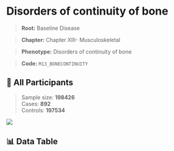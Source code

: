 # Disorders of continuity of bone

> **Root:** Baseline Disease  

> **Chapter:** Chapter XIII- Musculoskeletal  

> **Phenotype:** Disorders of continuity of bone  

> **Code:** `M13_BONECONTINUITY`

## 🧪 All Participants  
> Sample size: **198426**  
> Cases: **892**  
> Controls: **197534**
<img src="/Sensitive/Figures/ALL/Incidence/M13_BONECONTINUITY.png"/>

## 📊 Data Table
<CsvTableMRF src="/Sensitive/Data/ALL/Incidence/COX_M13_BONECONTINUITY.csv"/>

